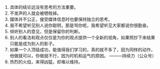 1. 具体的结论远没有思考的方法重要。
2. 不发声的人就会被牺牲掉。
3. 媒体并不公正，接受媒体信息时也要保持独立的思考。
4. 我不希望听见别人说你聪明，那是骂你呢，我希望听见大家都说你很勤奋。
5. 倾听别人的意见，但是保留你的判断。
6. 别人的看法和观点仅仅是为你的观点提供一个全新的视角，如果照抄下来结果只能是成为别人的影子。
7. 如果一个人顶级成功，能值得我们学习的，真的就不多了，因为同样的动作，他做就可以，你做就不行，因为时机和运气的原因。   ———持续力（公众号）
8. 热烈的火焰，来得凶猛，却难以维持。